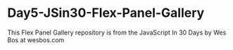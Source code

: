 # Day5-JSin30-Flex-Panel-Gallery
This Flex Panel Gallery repository is from the JavaScript In 30 Days by Wes Bos at wesbos.com
